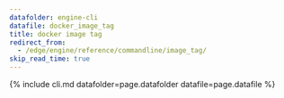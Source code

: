```yaml
---
datafolder: engine-cli
datafile: docker_image_tag
title: docker image tag
redirect_from:
  - /edge/engine/reference/commandline/image_tag/
skip_read_time: true
---
```

<!--
Sorry, but the contents of this page are automatically generated from
Docker's source code. If you want to suggest a change to the text that appears
here, you'll need to find the string by searching this repo:

https://github.com/docker/cli
-->

{% include cli.md datafolder=page.datafolder datafile=page.datafile %}
